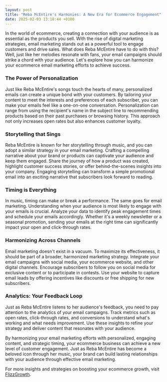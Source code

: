 ```yaml
---
layout: post
title: "Reba McEntire's Harmonies: A New Era for Ecommerce Engagement"
date: 2025-02-03 13:18:44 +0100
---
```



In the world of ecommerce, creating a connection with your audience is as essential as the products you sell. With the rise of digital marketing strategies, email marketing stands out as a powerful tool to engage customers and drive sales. What does Reba McEntire have to do with this? Well, just like her melodies resonate with fans, your email campaigns should strike a chord with your audience. Let's explore how you can harmonize your ecommerce email marketing efforts to achieve success.

### The Power of Personalization

Just like Reba McEntire's songs touch the hearts of many, personalized emails can create a unique bond with your customers. By tailoring your content to meet the interests and preferences of each subscriber, you can make your emails feel like a one-on-one conversation. Personalization can range from using the recipient's name in the subject line to recommending products based on their past purchases or browsing history. This approach not only increases open rates but also enhances customer loyalty.

### Storytelling that Sings

Reba McEntire is known for her storytelling through music, and you can adopt a similar strategy in your email marketing. Crafting a compelling narrative about your brand or products can captivate your audience and keep them engaged. Share the journey of how a product was created, highlight customer success stories, or offer behind-the-scenes insights into your company. Engaging storytelling can transform a simple promotional email into an exciting narrative that subscribers look forward to reading.

### Timing is Everything

In music, timing can make or break a performance. The same goes for email marketing. Understanding when your audience is most likely to engage with your emails is crucial. Analyze your data to identify peak engagement times and schedule your emails accordingly. Whether it's a weekly newsletter or a seasonal promotion, sending your emails at the right time can significantly impact your open and click-through rates.

### Harmonizing Across Channels

Email marketing doesn't exist in a vacuum. To maximize its effectiveness, it should be part of a broader, harmonized marketing strategy. Integrate your email campaigns with social media, your ecommerce website, and other digital channels. Encourage subscribers to follow you on social media for exclusive content or to participate in contests. Use your website to capture email leads by offering incentives like discounts or free shipping for new subscribers.

### Analytics: Your Feedback Loop

Just as Reba McEntire listens to her audience's feedback, you need to pay attention to the analytics of your email campaigns. Track metrics such as open rates, click-through rates, and conversions to understand what's working and what needs improvement. Use these insights to refine your strategy and deliver content that resonates with your audience.

By harmonizing your email marketing efforts with personalized, engaging content, and strategic timing, your ecommerce business can achieve a new level of customer engagement. Just as Reba McEntire has become a beloved icon through her music, your brand can build lasting relationships with your audience through effective email marketing.

For more insights and strategies on boosting your ecommerce growth, visit [FlizzGrowth](https://flizzgrowth.com).